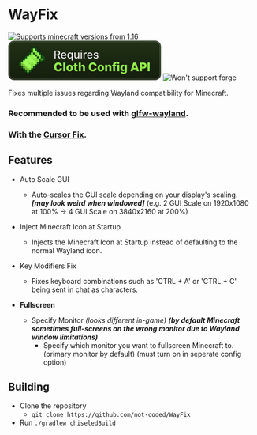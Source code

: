 # WayFix

[![Supports minecraft versions from 1.16](https://notcoded.needs.rest/r/badge_minecraft_1.16plus.svg)](https://minecraft.net) [![Cloth Config API](https://raw.githubusercontent.com/intergrav/devins-badges/v3/assets/cozy/requires/cloth-config-api_vector.svg)](https://www.modrinth.com/mod/cloth-config)  ![Won't support forge](https://raw.githubusercontent.com/intergrav/devins-badges/v3/assets/cozy/unsupported/forge_vector.svg)

Fixes multiple issues regarding Wayland compatibility for Minecraft.

### Recommended to be used with [glfw-wayland](https://github.com/BoyOrigin/glfw-wayland).
### With the [Cursor Fix](https://www.reddit.com/r/kde/comments/13ddktm/mouse_cursor_changing_when_over_some_apps_when/).

## Features
- Auto Scale GUI
  - Auto-scales the GUI scale depending on your display's scaling. ***[may look weird when windowed]*** (e.g. 2 GUI Scale on 1920x1080 at 100% -> 4 GUI Scale on 3840x2160 at 200%)

- Inject Minecraft Icon at Startup
  - Injects the Minecraft Icon at Startup instead of defaulting to the normal Wayland icon.

- Key Modifiers Fix
  - Fixes keyboard combinations such as 'CTRL + A' or 'CTRL + C' being sent in chat as characters.

- **Fullscreen**
  - Specify Monitor *(looks different in-game)* ***(by default Minecraft sometimes full-screens on the wrong monitor due to Wayland window limitations)***
    - Specify which monitor you want to fullscreen Minecraft to. (primary monitor by default) (must turn on in seperate config option)

## Building
- Clone the repository
    - `git clone https://github.com/not-coded/WayFix`
- Run `./gradlew chiseledBuild`
